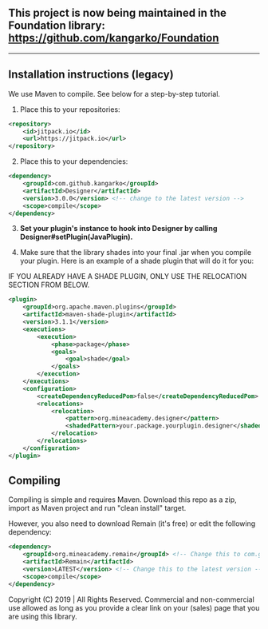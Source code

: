 ## This project is now being maintained in the Foundation library: https://github.com/kangarko/Foundation

---

## Installation instructions (legacy)
We use Maven to compile. See below for a step-by-step tutorial.


1. Place this to your repositories:

```xml
<repository>
	<id>jitpack.io</id>
	<url>https://jitpack.io</url>
</repository>
```

2. Place this to your dependencies:

```xml
<dependency>
	<groupId>com.github.kangarko</groupId>
	<artifactId>Designer</artifactId>
	<version>3.0.0</version> <!-- change to the latest version -->
	<scope>compile</scope>
</dependency>
 ```

3. **Set your plugin's instance to hook into Designer by calling Designer#setPlugin(JavaPlugin).**

4. Make sure that the library shades into your final .jar when you compile your plugin. Here is an example of a shade plugin that will do it for you:

IF YOU ALREADY HAVE A SHADE PLUGIN, ONLY USE THE RELOCATION SECTION FROM BELOW.

```xml
<plugin>
	<groupId>org.apache.maven.plugins</groupId>
	<artifactId>maven-shade-plugin</artifactId>
	<version>3.1.1</version>
	<executions>
		<execution>
			<phase>package</phase>
			<goals>
				<goal>shade</goal>
			</goals>
		</execution>
	</executions>
	<configuration>
		<createDependencyReducedPom>false</createDependencyReducedPom>
		<relocations>
			<relocation>
				<pattern>org.mineacademy.designer</pattern>
				<shadedPattern>your.package.yourplugin.designer</shadedPattern>
			</relocation>
		</relocations>
	</configuration>
</plugin>
```

## Compiling

Compiling is simple and requires Maven. Download this repo as a zip, import as Maven project and run "clean install" target.

However, you also need to download Remain (it's free) or edit the following dependency:

```xml
<dependency>
	<groupId>org.mineacademy.remain</groupId> <!-- Change this to com.github.kangarko -->
	<artifactId>Remain</artifactId>
	<version>LATEST</version> <!-- Change this to the latest version -->
	<scope>compile</scope>
</dependency>
```

Copyright (C) 2019 | All Rights Reserved. Commercial and non-commercial use allowed as long as you provide a clear link on your (sales) page that you are using this library.  
